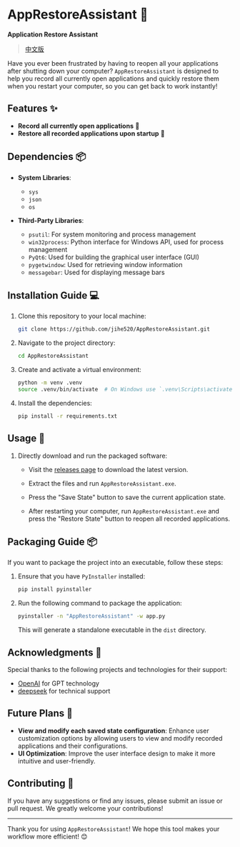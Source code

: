 
# AppRestoreAssistant 🚀

**Application Restore Assistant**

> [中文版](README.md)

Have you ever been frustrated by having to reopen all your applications after shutting down your computer? `AppRestoreAssistant` is designed to help you record all currently open applications and quickly restore them when you restart your computer, so you can get back to work instantly!

## Features ✨

- **Record all currently open applications** 📝
- **Restore all recorded applications upon startup** 🔄

## Dependencies 📦

- **System Libraries**:
  - `sys`
  - `json`
  - `os`

- **Third-Party Libraries**:
  - `psutil`: For system monitoring and process management
  - `win32process`: Python interface for Windows API, used for process management
  - `PyQt6`: Used for building the graphical user interface (GUI)
  - `pygetwindow`: Used for retrieving window information
  - `messagebar`: Used for displaying message bars

## Installation Guide 💻

1. Clone this repository to your local machine:

    ```bash
    git clone https://github.com/jihe520/AppRestoreAssistant.git
    ```

2. Navigate to the project directory:

    ```bash
    cd AppRestoreAssistant
    ```

3. Create and activate a virtual environment:

    ```bash
    python -m venv .venv
    source .venv/bin/activate  # On Windows use `.venv\Scripts\activate`
    ```

4. Install the dependencies:

    ```bash
    pip install -r requirements.txt
    ```

## Usage 🚀

1. Directly download and run the packaged software:

   - Visit the [releases page](https://github.com/jihe520/AppRestoreAssistant/releases) to download the latest version.
   - Extract the files and run `AppRestoreAssistant.exe`.

   - Press the "Save State" button to save the current application state.
   - After restarting your computer, run `AppRestoreAssistant.exe` and press the "Restore State" button to reopen all recorded applications.

## Packaging Guide 📦

If you want to package the project into an executable, follow these steps:

1. Ensure that you have `PyInstaller` installed:

    ```bash
    pip install pyinstaller
    ```

2. Run the following command to package the application:

    ```bash
    pyinstaller -n "AppRestoreAssistant" -w app.py
    ```

   This will generate a standalone executable in the `dist` directory.

## Acknowledgments 🙏

Special thanks to the following projects and technologies for their support:

- [OpenAI](https://www.openai.com/) for GPT technology
- [deepseek](https://deepseek.com) for technical support

## Future Plans 🔧

- **View and modify each saved state configuration**: Enhance user customization options by allowing users to view and modify recorded applications and their configurations.
- **UI Optimization**: Improve the user interface design to make it more intuitive and user-friendly.

## Contributing 🙌

If you have any suggestions or find any issues, please submit an issue or pull request. We greatly welcome your contributions!


---

Thank you for using `AppRestoreAssistant`! We hope this tool makes your workflow more efficient! 😊